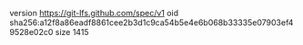 version https://git-lfs.github.com/spec/v1
oid sha256:a12f8a86eadf8861cee2b3d1c9ca54b5e4e6b068b33335e07903ef49528e02c0
size 1415
